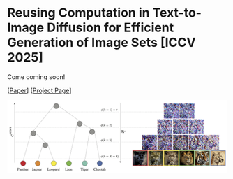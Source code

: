 # Reusing Computation in Text-to-Image Diffusion for Efficient Generation of Image Sets [ICCV 2025]

Come coming soon!

\[[Paper](http://arxiv.org/abs/2508.21032)\] \[[Project Page](https://ddecatur.github.io/hierarchical-diffusion/)\]

![teaser](https://github.com/ddecatur/hierarchical-diffusion/raw/site/assets/tree_traversal.png)